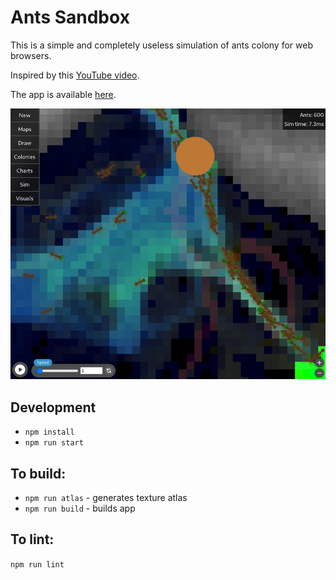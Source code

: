 # Ants Sandbox

This is a simple and completely useless simulation of ants colony for web browsers.

Inspired by this [YouTube video](https://www.youtube.com/watch?v=81GQNPJip2Y).

The app is available [here](https://tulustul.github.io/ants-sandbox/).

![Game screenshot](/screens/screen-4.png)

## Development

* `npm install`
* `npm run start`

## To build:

* `npm run atlas` - generates texture atlas
* `npm run build` - builds app

## To lint:

`npm run lint`
